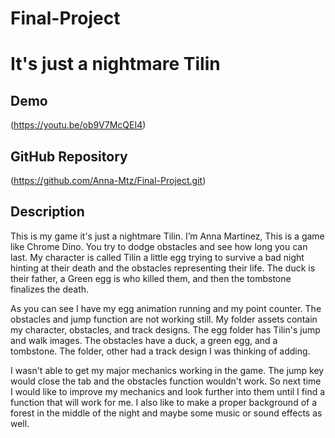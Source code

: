 # Final-Project
# It's just a nightmare Tilin

## Demo
(https://youtu.be/ob9V7McQEI4)

## GitHub Repository
(https://github.com/Anna-Mtz/Final-Project.git)

## Description
 This is my game it's just a nightmare Tilin. I’m Anna Martinez, This is a game like Chrome Dino. You try to dodge obstacles and see how long you can last. My character is called Tilin a little egg trying to survive a bad night hinting at their death and the obstacles representing their life. The duck is their father, a Green egg is who killed them, and then the tombstone finalizes the death.

As you can see I have my egg animation running and my point counter. The obstacles and jump function are not working still.
My folder assets contain my character, obstacles, and track designs. The egg folder has Tilin's jump and walk images. The obstacles have a duck, a green egg, and a tombstone. The folder, other had a track design I was thinking of adding.

I wasn't able to get my major mechanics working in the game. The jump key would close the tab and the obstacles function wouldn't work. So next time I would like to improve my mechanics and look further into them until I find a function that will work for me. I also like to make a proper background of a forest in the middle of the night and maybe some music or sound effects as well.


